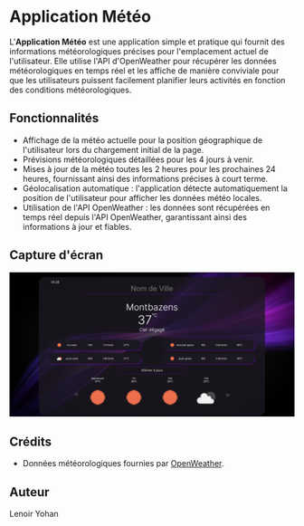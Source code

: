 # Application Météo

L'**Application Météo** est une application simple et pratique qui fournit des informations météorologiques précises pour l'emplacement actuel de l'utilisateur. Elle utilise l'API d'OpenWeather pour récupérer les données météorologiques en temps réel et les affiche de manière conviviale pour que les utilisateurs puissent facilement planifier leurs activités en fonction des conditions météorologiques.

## Fonctionnalités

- Affichage de la météo actuelle pour la position géographique de l'utilisateur lors du chargement initial de la page.
- Prévisions météorologiques détaillées pour les 4 jours à venir.
- Mises à jour de la météo toutes les 2 heures pour les prochaines 24 heures, fournissant ainsi des informations précises à court terme.
- Géolocalisation automatique : l'application détecte automatiquement la position de l'utilisateur pour afficher les données météo locales.
- Utilisation de l'API OpenWeather : les données sont récupérées en temps réel depuis l'API OpenWeather, garantissant ainsi des informations à jour et fiables.

## Capture d'écran

![Capture d'écran de l'application](screenshot.png)

## Crédits

- Données météorologiques fournies par [OpenWeather](https://openweathermap.org/).

## Auteur

Lenoir Yohan
